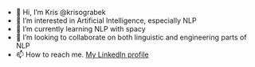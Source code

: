 - 👋 Hi, I’m Kris @krisograbek 
- 👀 I’m interested in Artificial Intelligence, especially NLP
- 🌱 I’m currently learning NLP with spacy
- 💞️ I’m looking to collaborate on both linguistic and engineering parts of NLP
- 📫 How to reach me. [My LinkedIn profile](https://www.linkedin.com/in/kris-ograbek-nlp/)

<!---
krisograbek/krisograbek is a ✨ special ✨ repository because its `README.md` (this file) appears on your GitHub profile.
You can click the Preview link to take a look at your changes.
--->
